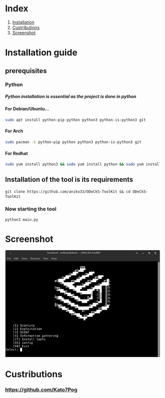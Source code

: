 # Index
1. [Installation](https://github.com/aniko33/ODeCkS-ToolKit#installation-guide)
2. [Custributions](https://github.com/aniko33/ODeCkS-ToolKit#custributions)
3. [Screenshot](https://github.com/aniko33/ODeCkS-ToolKit#screenshot)
# Installation guide
## prerequisites
### Python
##### Python installation is essential as the project is done in python
#### For Debian/Ubuntu...
```bash
sudo apt install python-pip python python3 python-is-python3 git
```
#### For Arch
```bash
sudo pacman -S python-pip python python3 python-is-python3 git
```
#### For Redhat
```bash
sudo yum install python3 && sudo yum install python && sudo yum install python-pip && sudo yum install git
```
## Installation of the tool is its requirements
```batch
git clone https://github.com/aniko33/ODeCkS-ToolKit && cd ODeCkS-ToolKit
```
### Now starting the tool
```batch
python3 main.py
```
# Screenshot
<img align="center" src=".img/main.jpg">

# Custributions
### https://github.com/Kato7Pog
